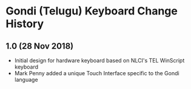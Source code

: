 Gondi (Telugu) Keyboard Change History
======================================

1.0 (28 Nov 2018)
-----------------
* Initial design for hardware keyboard based on NLCI's TEL WinScript keyboard
* Mark Penny added a unique Touch Interface specific to the Gondi language
